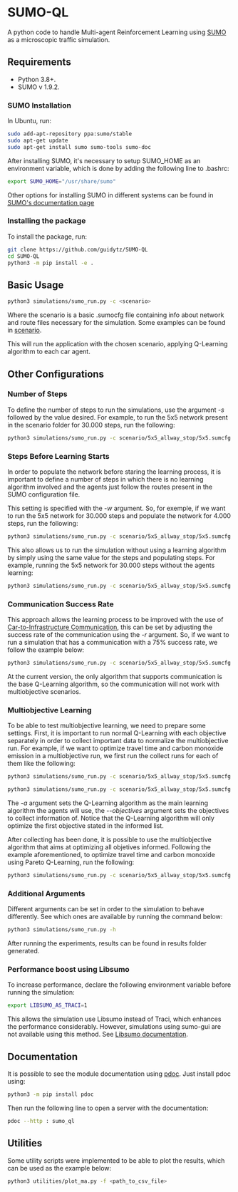 # SUMO-QL

A python code to handle Multi-agent Reinforcement Learning using [SUMO](https://github.com/eclipse/sumo) as a microscopic 
traffic simulation. 

## Requirements

* Python 3.8+.
* SUMO v 1.9.2.

### SUMO Installation

In Ubuntu, run:

```bash
sudo add-apt-repository ppa:sumo/stable
sudo apt-get update
sudo apt-get install sumo sumo-tools sumo-doc 
```

After installing SUMO, it's necessary to setup SUMO_HOME as an environment variable, which is done by adding the
following line to .bashrc:

```bash
export SUMO_HOME="/usr/share/sumo"
```

Other options for installing SUMO in different systems can be found in [SUMO's documentation page](https://sumo.dlr.de/docs)

### Installing the package

To install the package, run:
```bash
git clone https://github.com/guidytz/SUMO-QL
cd SUMO-QL
python3 -m pip install -e .
```

## Basic Usage

```bash
python3 simulations/sumo_run.py -c <scenario>
```

Where the scenario is a basic .sumocfg file containing info about network and route files necessary for the simulation. Some
examples can be found in [scenario](https://github.com/guidytz/SUMO-QL/tree/master/scenario).

This will run the application with the chosen scenario, applying Q-Learning algorithm to each car agent.

## Other Configurations

### Number of Steps

To define the number of steps to run the simulations, use the argument _-s_ followed by the value desired. For example, to run 
the 5x5 network present in the scenario folder for 30.000 steps, run the following:
```bash
python3 simulations/sumo_run.py -c scenario/5x5_allway_stop/5x5.sumcfg -s 30000
```

### Steps Before Learning Starts

In order to populate the network before staring the learning process, it is important to define a number of steps in which there 
is no learning algorithm involved and the agents just follow the routes present in the SUMO configuration file. 

This setting is specified with the _-w_ argument. So, for exemple, if we want to run the 5x5 network for 30.000 steps and populate 
the network for 4.000 steps, run the following:
```bash
python3 simulations/sumo_run.py -c scenario/5x5_allway_stop/5x5.sumcfg -s 30000 -w 4000
```

This also allows us to run the simulation without using a learning algorithm by simply using the same value for the steps and
populating steps. For example, running the 5x5 network for 30.000 steps without the agents learning:
```bash
python3 simulations/sumo_run.py -c scenario/5x5_allway_stop/5x5.sumcfg -s 30000 -w 30000
```

### Communication Success Rate

This approach allows the learning process to be improved with the use of [Car-to-Infrastructure Communication](https://peerj.com/articles/cs-428/), this can
be set by adjusting the success rate of the communication using the _-r_ argument. So, if we want to run a simulation that has 
a communication with a 75% success rate, we follow the example below:
```bash
python3 simulations/sumo_run.py -c scenario/5x5_allway_stop/5x5.sumcfg -s 30000 -r 0.75
```

At the current version, the only algorithm that supports communication is the base Q-Learning algorithm, so the communication
will not work with multiobjective scenarios.

### Multiobjective Learning

To be able to test multiobjective learning, we need to prepare some settings. First, it is important to run normal Q-Learning
with each objective separately in order to collect important data to normalize the multiobjective run. For example, if we want
to optimize travel time and carbon monoxide emission in a multiobjective run, we first run the collect runs for each of them like
the following:
```bash
python3 simulations/sumo_run.py -c scenario/5x5_allway_stop/5x5.sumcfg -a QL --objectives TravelTime CO
```

```bash
python3 simulations/sumo_run.py -c scenario/5x5_allway_stop/5x5.sumcfg -a QL --objectives CO TravelTime
```

The _-a_ argument sets the Q-Learning algorithm as the main learning algorithm the agents will use, the _--objectives_ argument
sets the objectives to collect information of. Notice that the Q-Learning algorithm will only optimize the first objective stated
in the informed list.

After collecting has been done, it is possible to use the multiobjective algorithm that aims at optimizing all objetives informed.
Following the example aforementioned, to optimize travel time and carbon monoxide using Pareto Q-Learning, run the following:
```bash
python3 simulations/sumo_run.py -c scenario/5x5_allway_stop/5x5.sumcfg -a PQL --objectives TravelTime CO
```

### Additional Arguments

Different arguments can be set in order to the simulation to behave differently. See which ones are available by running 
the command below:

```bash
python3 simulations/sumo_run.py -h
```

After running the experiments, results can be found in results folder generated.

### Performance boost using Libsumo
To increase performance, declare the following environment variable before running the simulation:
```bash
export LIBSUMO_AS_TRACI=1
```
This allows the simulation use Libsumo instead of Traci, which enhances the performance considerably. However, simulations using sumo-gui are not available using this method. See [Libsumo documentation](https://sumo.dlr.de/docs/Libsumo.html).

## Documentation
It is possible to see the module documentation using [pdoc](https://pdoc3.github.io/pdoc/). 
Just install pdoc using:
```bash
python3 -m pip install pdoc
```

Then run the following line to open a server with the documentation:
```bash
pdoc --http : sumo_ql
```

## Utilities

Some utility scripts were implemented to be able to plot the results, which can be used as the example below:

```bash
python3 utilities/plot_ma.py -f <path_to_csv_file>
```
